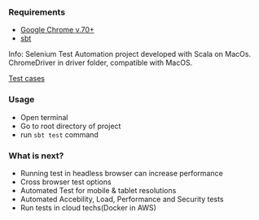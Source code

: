 ### Requirements
* [Google Chrome v.70+](https://www.google.com/chrome/)
* [sbt](https://www.scala-sbt.org/)

Info: Selenium Test Automation project developed with Scala on MacOs. 
ChromeDriver in driver folder, compatible with MacOS.

[Test cases](../master/src/test/scala/com/website/test/tests/LoginTest.scala)

### Usage
* Open terminal
* Go to root directory of project
* run `sbt test` command

### What is next?
* Running test in headless browser can increase performance 
* Cross browser test options
* Automated Test for mobile & tablet resolutions  
* Automated Accebility, Load, Performance and Security tests
* Run tests in cloud techs(Docker in AWS)
